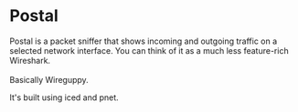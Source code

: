 # Postal

Postal is a packet sniffer that shows incoming and outgoing traffic on a selected network interface.
You can think of it as a much less feature-rich Wireshark.<br><br>
Basically Wireguppy.<br>

It's built using iced and pnet.
